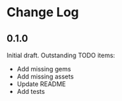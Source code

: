 # Change Log

## 0.1.0
Initial draft. Outstanding TODO items:
- Add missing gems
- Add missing assets
- Update README
- Add tests
